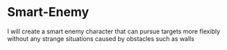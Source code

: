 # Smart-Enemy
I will create a smart enemy character that can pursue targets more flexibly without any strange situations caused by obstacles such as walls
